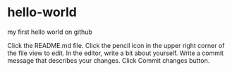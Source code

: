 # hello-world
my first hello world on github


Click the README.md file.
Click the
pencil icon in the upper right corner of the file view to edit.
In the editor, write a bit about yourself.
Write a commit message that describes your changes.
Click Commit changes button.
